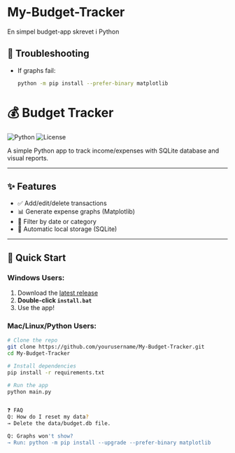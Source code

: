 # My-Budget-Tracker
En simpel budget-app skrevet i Python
## 🔧 Troubleshooting  
- If graphs fail:  
  ```bash
  python -m pip install --prefer-binary matplotlib

# 💰 Budget Tracker  

![Python](https://img.shields.io/badge/python-3.6%2B-blue)
![License](https://img.shields.io/badge/license-MIT-green)

A simple Python app to track income/expenses with SQLite database and visual reports.  

---

## ✨ Features  
- ✅ Add/edit/delete transactions  
- 📊 Generate expense graphs (Matplotlib)  
- 📅 Filter by date or category  
- 💾 Automatic local storage (SQLite)  

---

## 🚀 Quick Start  

### Windows Users:  
1. Download the [latest release](https://github.com/yourusername/My-Budget-Tracker/releases)  
2. **Double-click `install.bat`**  
3. Use the app!  

### Mac/Linux/Python Users:  
```bash
# Clone the repo
git clone https://github.com/yourusername/My-Budget-Tracker.git
cd My-Budget-Tracker

# Install dependencies
pip install -r requirements.txt

# Run the app
python main.py


❓ FAQ
Q: How do I reset my data?
→ Delete the data/budget.db file.

Q: Graphs won't show?
→ Run: python -m pip install --upgrade --prefer-binary matplotlib
